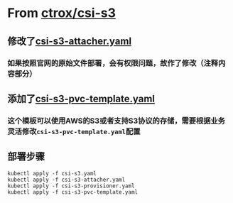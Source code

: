 # From [ctrox/csi-s3](https://github.com/ctrox/csi-s3)

## 修改了[csi-s3-attacher.yaml](csi-s3-attacher.yaml)
### 如果按照官网的原始文件部署，会有权限问题，故作了修改（注释内容部分）

## 添加了[csi-s3-pvc-template.yaml](csi-s3-pvc-template.yaml)
### 这个模板可以使用AWS的S3或者支持S3协议的存储，需要根据业务灵活修改`csi-s3-pvc-template.yaml`配置

## 部署步骤
```shell
kubectl apply -f csi-s3.yaml
kubectl apply -f csi-s3-attacher.yaml
kubectl apply -f csi-s3-provisioner.yaml
kubectl apply -f csi-s3-pvc-template.yaml
```